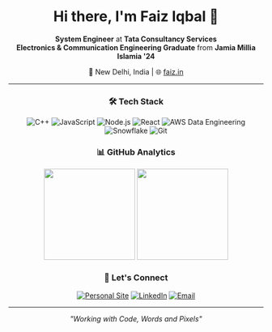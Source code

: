 <div align="center">

# Hi there, I'm Faiz Iqbal 👋

**System Engineer** at **Tata Consultancy Services**  
**Electronics & Communication Engineering Graduate** from **Jamia Millia Islamia '24**

📍 New Delhi, India | 🌐 [faiz.in](https://faiz.in)

---

### 🛠️ Tech Stack

![C++](https://img.shields.io/badge/-C++-00599C?style=flat-square&logo=cplusplus&logoColor=white)
![JavaScript](https://img.shields.io/badge/-JavaScript-F7DF1E?style=flat-square&logo=javascript&logoColor=black)
![Node.js](https://img.shields.io/badge/-Node.js-339933?style=flat-square&logo=node.js&logoColor=white)
![React](https://img.shields.io/badge/-React-61DAFB?style=flat-square&logo=react&logoColor=black)
![AWS Data Engineering](https://img.shields.io/badge/-AWS-232F3E?style=flat-square&logo=amazon-aws&logoColor=white)
![Snowflake](https://img.shields.io/badge/-Snowflake-29B5E8?style=flat-square&logo=snowflake&logoColor=white)
![Git](https://img.shields.io/badge/-Git-F05032?style=flat-square&logo=git&logoColor=white)

### 📊 GitHub Analytics

<img height="180em" src="https://github-readme-stats.vercel.app/api?username=faizi-7&show_icons=true&hide_border=true&theme=dark&bg_color=0d1117&text_color=c9d1d9&icon_color=58a6ff" />
<img height="180em" src="https://github-readme-stats.vercel.app/api/top-langs/?username=faizi-7&layout=compact&hide_border=true&theme=dark&bg_color=0d1117&text_color=c9d1d9" />

### 🤝 Let's Connect

[![Personal Site](https://img.shields.io/badge/-Portfolio-000000?style=flat-square&logo=vercel&logoColor=white)](https://faiz.in)
[![LinkedIn](https://img.shields.io/badge/-LinkedIn-0A66C2?style=flat-square&logo=linkedin&logoColor=white)](https://linkedin.com/in/faizi-7)
[![Email](https://img.shields.io/badge/-Email-D14836?style=flat-square&logo=gmail&logoColor=white)](mailto:faiziqbal733@gmail.com)

---

*"Working with Code, Words and Pixels"*

</div>
